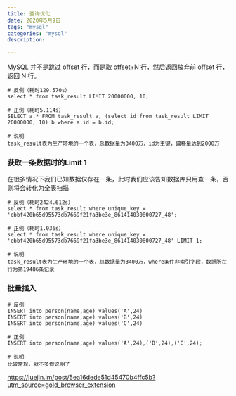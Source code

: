 ```yaml
---
title: 查询优化
date: 2020年5月9日
tags: "mysql"
categories: "mysql"
description: 

---
```






MySQL 并不是跳过 offset 行，而是取 offset+N 行，然后返回放弃前 offset 行，返回 N 行。

```mysql
# 反例（耗时129.570s）
select * from task_result LIMIT 20000000, 10;

# 正例（耗时5.114s）
SELECT a.* FROM task_result a, (select id from task_result LIMIT 20000000, 10) b where a.id = b.id;

# 说明
task_result表为生产环境的一个表，总数据量为3400万，id为主键，偏移量达到2000万

```







### 获取一条数据时的Limit 1

在很多情况下我们已知数据仅存在一条，此时我们应该告知数据库只用查一条，否则将会转化为全表扫描

```
# 反例（耗时2424.612s）
select * from task_result where unique_key = 'ebbf420b65d95573db7669f21fa3be3e_861414030800727_48';

# 正例（耗时1.036s）
select * from task_result where unique_key = 'ebbf420b65d95573db7669f21fa3be3e_861414030800727_48' LIMIT 1;

# 说明
task_result表为生产环境的一个表，总数据量为3400万，where条件非索引字段，数据所在行为第19486条记录

```



### 批量插入

```
# 反例
INSERT into person(name,age) values('A',24)
INSERT into person(name,age) values('B',24)
INSERT into person(name,age) values('C',24)

# 正例
INSERT into person(name,age) values('A',24),('B',24),('C',24);

# 说明
比较常规，就不多做说明了

```









https://juejin.im/post/5ea16dede51d45470b4ffc5b?utm_source=gold_browser_extension